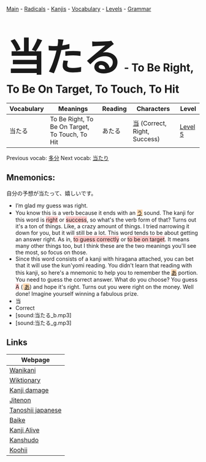 <style> bigfont {font-size: 100px}</style>
[Main](../README.md) -
[Radicals](../radicals.md) -
[Kanjis](../kanjis.md) -
[Vocabulary](../vocabulary.md) -
[Levels](../levels.md) -
[Grammar](../grammar.md)
# <bigfont> 当たる</bigfont> - To Be Right, To Be On Target, To Touch, To Hit 

| Vocabulary | Meanings | Reading | Characters | Level |
| --- | --- | --- | --- | --- |
| 当たる | To Be Right, To Be On Target, To Touch, To Hit | あたる |  [当](../kanjis/当.md) (Correct, Right, Success) | [Level 5](../levels/wk_level5.md) |

Previous vocab: [多分](多分.md) Next vocab: [当たり](当たり.md) 

## Mnemonics:
自分の予想が当たって、嬉しいです。
* I’m glad my guess was right.
* You know this is a verb because it ends with an <span style="background-color:#fed8b1"> [う](https://jisho.org/search/う)</span> sound. The kanji for this word is <span style="background-color:#ffcccb"> right</span> or <span style="background-color:#ffcccb"> success</span>, so what's the verb form of that? Turns out it's a ton of things. Like, a crazy amount of things. I tried narrowing it down for you, but it will still be a lot. This word tends to be about getting an answer right. As in, <span style="background-color:#ffcccb"> to guess correctly</span> or <span style="background-color:#ffcccb"> to be on target</span>. It means many other things too, but I think these are the two meanings you'll see the most, so focus on those.
* Since this word consists of a kanji with hiragana attached, you can bet that it will use the kun'yomi reading. You didn't learn that reading with this kanji, so here's a mnemonic to help you to remember the <span style="background-color:#fed8b1"> [あ](https://jisho.org/search/あ)</span> portion. <br />You need to guess the correct answer. What do you choose? You guess <span style="background-color:#ffcccb"> A</span> (<span style="background-color:#fed8b1"> [あ](https://jisho.org/search/あ)</span>) and hope it's right. Turns out you were right on the money. Well done! Imagine yourself winning a fabulous prize.
* 当
* Correct
* [sound:当たる_b.mp3]
* [sound:当たる_g.mp3]


## Links 

| Webpage |
| --- |
| [Wanikani          ](https://www.wanikani.com/kanji/当たる) |
| [Wiktionary        ](https://en.wiktionary.org/wiki/当たる) |
| [Kanji damage      ](http://www.kanjidamage.com/kanji/search?utf8=✓&q=当たる) |
| [Jitenon           ](https://jitenon.com/kanji/当たる) |
| [Tanoshii japanese ](https://www.tanoshiijapanese.com/dictionary/kanji.cfm?k=当たる) |
| [Baike             ](https://baike.baidu.com/item/当たる) |
| [Kanji Alive       ](https://app.kanjialive.com/当たる) |
| [Kanshudo          ](https://www.kanshudo.com/searchmn?q=当たる) |
| [Koohii            ](https://kanji.koohii.com/study/kanji/当たる) |
